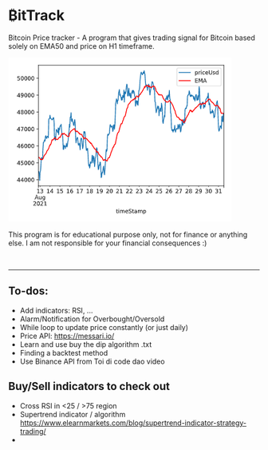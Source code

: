 # ₿itTrack

Bitcoin Price tracker - A program that gives trading signal for Bitcoin based solely on EMA50 and price on H1 timeframe.

![Output](public/images/Screenshot-31-aug.png)

This program is for educational purpose only, not for finance or anything else. I am not responsible for your financial consequences :)

<br>

---

## To-dos:
- Add indicators: RSI, ...
- Alarm/Notification for Overbought/Oversold
- While loop to update price constantly (or just daily)
- Price API: https://messari.io/
- Learn and use buy the dip algorithm .txt
- Finding a backtest method
- Use Binance API from Toi di code dao video

## Buy/Sell indicators to check out
- Cross RSI in <25 / >75 region
- Supertrend indicator / algorithm https://www.elearnmarkets.com/blog/supertrend-indicator-strategy-trading/
- 
